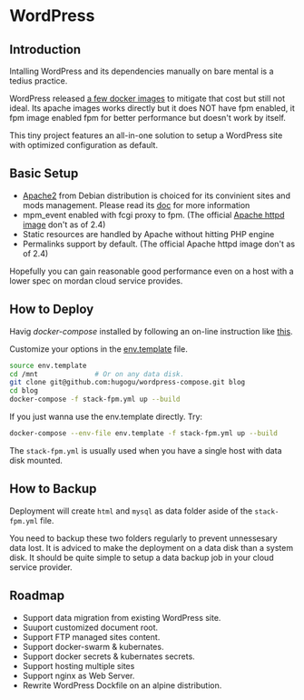# WordPress

## Introduction

Intalling WordPress and its dependencies manually on bare mental is a tedius practice. 

WordPress released [a few docker images](https://hub.docker.com/_/wordpress) to mitigate that cost but still not ideal. Its apache images works directly but it does NOT have fpm enabled, it fpm image enabled fpm for better performance but doesn't work by itself. 

This tiny project features an all-in-one solution to setup a WordPress site with optimized configuration as default. 

## Basic Setup

* [Apache2](https://httpd.apache.org/) from Debian distribution is choiced for its convinient sites and mods management. Please read its [doc](https://salsa.debian.org/apache-team/apache2/-/blob/master/debian/config-dir/apache2.conf.in) for more information
* mpm_event enabled with fcgi proxy to fpm. (The official [Apache httpd image](https://hub.docker.com/_/httpd/) don't as of 2.4)
* Static resources are handled by Apache without hitting PHP engine
* Permalinks support by default. (The official Apache httpd image don't as of 2.4)

Hopefully you can gain reasonable good performance even on a host with a lower spec on mordan cloud service provides. 

## How to Deploy

Havig *docker-compose* installed by following an on-line instruction like [this](https://docs.docker.com/compose/install/). 

Customize your options in the [env.template](env.template) file.

```bash
source env.template
cd /mnt              # Or on any data disk. 
git clone git@github.com:hugogu/wordpress-compose.git blog
cd blog
docker-compose -f stack-fpm.yml up --build
```

If you just wanna use the env.template directly. Try:
```bash
docker-compose --env-file env.template -f stack-fpm.yml up --build
```

The `stack-fpm.yml` is usually used when you have a single host with data disk mounted. 

## How to Backup

Deployment will create `html` and `mysql` as data folder aside of the `stack-fpm.yml` file. 

You need to backup these two folders regularly to prevent unnessesary data lost. It is adviced to make the deployment on a data disk than a system disk. It should be quite simple to setup a data backup job in your cloud service provider. 

## Roadmap

* Support data migration from existing WordPress site. 
* Suuport customized document root.
* Support FTP managed sites content. 
* Support docker-swarm & kubernates.
* Support docker secrets & kubernates secrets.
* Support hosting multiple sites
* Support nginx as Web Server.
* Rewrite WordPress Dockfile on an alpine distribution.
